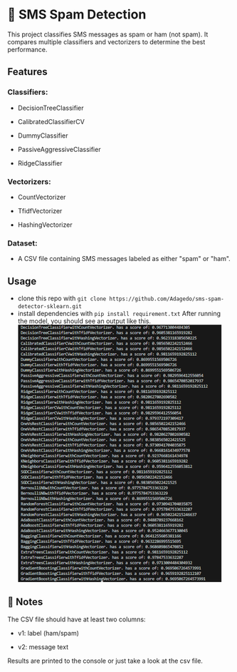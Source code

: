 # 📂 SMS Spam Detection
This project classifies SMS messages as spam or ham (not spam). 
It compares multiple classifiers and vectorizers to determine the best performance.

## Features
### Classifiers:

- DecisionTreeClassifier

- CalibratedClassifierCV

- DummyClassifier

- PassiveAggressiveClassifier

- RidgeClassifier


###  Vectorizers:

- CountVectorizer

- TfidfVectorizer

- HashingVectorizer

### Dataset:
- A CSV file containing SMS messages labeled as either "spam" or "ham".

## Usage
- clone this repo with `git clone https://github.com/Adagedo/sms-spam-detector-sklearn.git`
- install dependencies with `pip install requirement.txt`
After running the model, you should see an output like this. ![the score](models_score.png)




## 📝 Notes
The CSV file should have at least two columns:

- v1: label (ham/spam)

- v2: message text

Results are printed to the console or just take a look at the csv file.